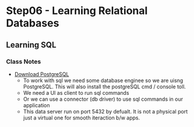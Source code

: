 # Step06 - Learning Relational Databases

## Learning SQL

### Class Notes

- [Download PostgreSQL](https://www.postgresql.org/download/)
  - To work with sql we need some database enginee so we are uisng PostgreSQL. This will also install the postgreSQL cmd / console toll.
  - We need a UI as client to run sql commands
  - Or we can use a connector (db driver) to use sql commands in our application
  - This data server run on port 5432 by defualt. It is not a physical port just a virtual one for smooth iteraction b/w apps.
